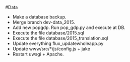 #Data


- Make a database backup.
- Merge branch dev-data_2015.
- Add new popgdp. Run pop_gdp.py and execute at DB.
- Execute the file database/2015.sql
- Execute the file database/2015_translation.sql
- Update everything flux_updatewholeapp.py 
- Update www/src/*/js/config.js + jake
- Restart uwsgi + Apache.

